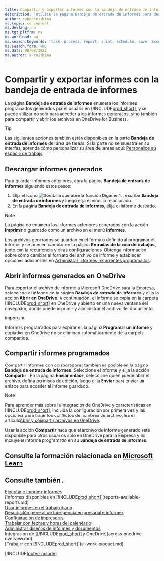 ```yaml
---
title: Compartir y exportar informes con la bandeja de entrada de informes
description: 'Utilice la página Bandeja de entrada de informes para descargar, compartir y exportar informes en Business Central.'
author: rubenseishima
ms.topic: conceptual
ms.devlang: na
ms.tgt_pltfrm: na
ms.workload: na
ms.search.keywords: 'task, process, report, print, schedule, save, Excel, PDF, dataset, export, report inbox, onedrive,'
ms.search.form: 680
ms.date: 08/08/2022
ms.author: a-reishima
---
```

# <a name="share-and-export-reports-with-the-report-inbox"></a>Compartir y exportar informes con la bandeja de entrada de informes

La página **Bandeja de entrada de informes** enumera los informes programados generados por el usuario en [!INCLUDE[prod_short](includes/prod_short.md)], y se puede utilizar no solo para acceder a los informes generados, sino también para compartir y abrir los archivos en OneDrive for Business.

> [!TIP]
> Las siguientes acciones también están disponibles en la parte **Bandeja de entrada de informes** del área de tareas. Si la parte no se muestra en su interfaz, aprenda cómo personalizar su área de tareas aquí: [Personalice su espacio de trabajo](ui-personalization-user.md).

## <a name="download-generated-reports"></a>Descargar informes generados

Para guardar informes anteriores, abra la página **Bandeja de entrada de informes** siguiendo estos pasos:

1. Elija el icono ![Bombilla que abre la función Dígame 1.](media/ui-search/search_small.png "Dígame qué desea hacer") , escriba **Bandeja de entrada de informes** y luego elija el vínculo relacionado.  
2. En la página **Bandeja de entrada de informes**, elija el informe deseado.

> [!NOTE]
> La página no enumera los informes anteriores generados con la acción **Imprimir** o guardado como un archivo en el menú **Informes**.
>
> Los archivos generados se guardan en el formato definido al programar el informe y se pueden cambiar en la página **Entradas de la cola de trabajos**, junto con la recurrencia y otras configuraciones. Obtenga información sobre cómo cambiar el formato del archivo de informe y establecer opciones adicionales en [Administrar informes recurrentes programados](ui-work-report.md#manage-scheduled-recurring-reports).

## <a name="open-generated-reports-in-onedrive"></a>Abrir informes generados en OneDrive

Para exportar el archivo de informe a Microsoft OneDrive para la Empresa, seleccione el informe en la página **Bandeja de entrada de informes** y elija la acción **Abrir en OneDrive**. A continuación, el informe se copia en la carpeta [!INCLUDE[prod_short](includes/prod_short.md)] en OneDrive y abierto en una nueva ventana del navegador, donde puede imprimir y administrar el archivo del documento.

> [!IMPORTANT]
>
> Informes programados para expirar en la página **Programar un informe** y copiados en OneDrive no se eliminan automáticamente de la carpeta compartida.

## <a name="share-scheduled-reports"></a>Compartir informes programados

Compartir informes con colaboradores también es posible en la página **Bandeja de entrada de informes**. Seleccione el informe y elija la acción **Compartir** . En la página **Enviar enlace**, seleccione quién puede abrir el archivo, defina permisos de edición, luego elija **Enviar** para enviar un enlace para acceder al informe guardado.

> [!NOTE]
> Para aprender más sobre la integración de OneDrive y características en [!INCLUDE[prod_short](includes/prod_short.md)], incluida la configuración por primera vez y las opciones para tratar los conflictos de nombres de archivo, lea el artículo[Abrir y compartir archivos en OneDrive](across-share-onedrive.md).
>
> Usar la acción **Compartir** hace que el archivo de informe generado esté disponible para otros usuarios solo en OneDrive para la Empresa y no incluye el informe programado en su **Bandeja de entrada de informes**.

## <a name="see-related-training-at-microsoft-learn"></a>Consulte la formación relacionada en [Microsoft Learn](/learn/paths/build-reports/)

## <a name="see-also"></a>Consulte también .

[Ejecutar e imprimir informes](ui-work-report.md)  
[Informes disponibles en [!INCLUDE[prod_short](includes/prod_short.md)]](reports-available-reports.md)  
[Usar informes en el trabajo diario](reports-use-reports.md)  
[Descripción general de Inteligencia empresarial e informes](reports-bi-reporting.md)  
[Configuración de impresoras](ui-specify-printer-selection-reports.md)  
[Trabajar con fechas y horas del calendario](ui-enter-date-ranges.md)  
[Administrar diseños de informes y documentos](ui-manage-report-layouts.md)  
Integración de [[!INCLUDE[prod_short](includes/prod_short.md)] y OneDrive](across-onedrive-overview.md)  
[Trabajar con [!INCLUDE[prod_short](includes/prod_short.md)]](ui-work-product.md)  

[!INCLUDE[footer-include](includes/footer-banner.md)]
